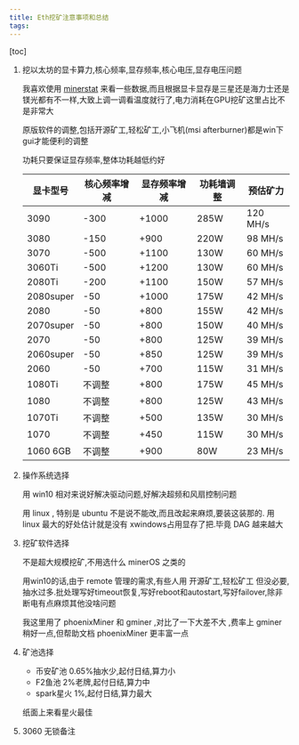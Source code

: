 ```yaml
---
title: Eth挖矿注意事项和总结
tags: 
---
```


[toc]

1. 挖以太坊的显卡算力,核心频率,显存频率,核心电压,显存电压问题

	我喜欢使用 [minerstat](https://minerstat.com/hardware) 来看一些数据,而且根据显卡显存是三星还是海力士还是镁光都有不一样,大致上调一调看温度就行了,电力消耗在GPU挖矿这里占比不是非常大
	
	原版软件的调整,包括开源矿工,轻松矿工,小飞机(msi afterburner)都是win下gui才能便利的调整
	
	功耗只要保证显存频率,整体功耗越低约好

	显卡型号 | 核心频率增减 | 显存频率增减 | 功耗墙调整 | 预估矿力
	---------|--------------|--------------|------------|---------
	3090 |	    -300 |	    +1000 |	285W |	120 MH/s
	3080 |	    -150 |	    +900 |	220W |	98 MH/s
	3070 |	    -500 |	    +1100 |	130W |	60 MH/s
	3060Ti |	    -500 |	    +1200 |	130W |	60 MH/s
	2080Ti |	    -200 |	    +1100 |	150W |	57 MH/s
	2080super |	-50 |	        +1000 |	175W |	42 MH/s
	2080 |	    -50 |	        +800 |	155W |	42 MH/s
	2070super |	-50 |	        +800 |	150W |	40 MH/s
	2070 |	    -50 |	        +800 |	125W |	39 MH/s
	2060super |	-50 |	        +850 |	125W |	39 MH/s
	2060 |	    -50 |	        +700 |	115W |	31 MH/s
	1080Ti |	    不调整 |	    +800 |	175W |	45 MH/s
	1080 |	    不调整 |	    +800 |	125W |	43 MH/s
	1070Ti |	    不调整 |	    +500 |	135W |	30 MH/s
	1070 |	    不调整 |	    +450 |	115W |	30 MH/s
	1060 6GB |	不调整 |	    +900 |	80W |	    23 MH/s
	
2. 操作系统选择

	用 win10 相对来说好解决驱动问题,好解决超频和风扇控制问题
	
	用 linux , 特别是 ubuntu 不是说不能改,而且改起来麻烦,要装这装那的. 用 linux 最大的好处估计就是没有 xwindows占用显存了把.毕竟 DAG 越来越大
	
3. 挖矿软件选择

	不是超大规模挖矿,不用选什么 minerOS 之类的
	
	用win10的话,由于 remote 管理的需求,有些人用 开源矿工,轻松矿工 但没必要,抽水过多.批处理写好timeout恢复,写好reboot和autostart,写好failover,除非断电有点麻烦其他没啥问题
	
	我这里用了 phoenixMiner 和 gminer ,对比了一下大差不大 ,费率上 gminer 稍好一点,但帮助文档 phoenixMiner 更丰富一点

4. 矿池选择

	- 币安矿池 0.65%抽水少,起付日结,算力小
	- F2鱼池 2%老牌,起付日结,算力中	
	- spark星火 1%,起付日结,算力最大
	
	纸面上来看星火最佳

5. 3060 无锁备注
